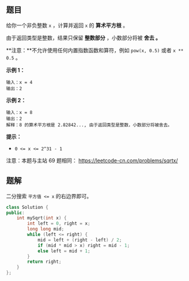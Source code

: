 ## 题目

给你一个非负整数 `x` ，计算并返回 `x` 的 **算术平方根** 。

由于返回类型是整数，结果只保留 **整数部分** ，小数部分将被 **舍去 。**

**注意：**不允许使用任何内置指数函数和算符，例如 `pow(x, 0.5)` 或者 `x ** 0.5` 。

 

**示例 1：**

```
输入：x = 4
输出：2
```

**示例 2：**

```
输入：x = 8
输出：2
解释：8 的算术平方根是 2.82842..., 由于返回类型是整数，小数部分将被舍去。
```

 

**提示：**

- `0 <= x <= 2^31 - 1`



注意：本题与主站 69 题相同： https://leetcode-cn.com/problems/sqrtx/



## 题解

二分搜索 `平方值 <= x` 的右边界即可。

```c++
class Solution {
public:
    int mySqrt(int x) {
        int left = 0, right = x;
        long long mid;
        while (left <= right) {
            mid = left + (right - left) / 2;
            if (mid * mid > x) right = mid - 1;
            else left = mid + 1;
        }
        return right;
    }
};
```

